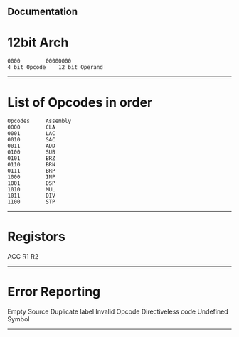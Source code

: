 ## Documentation

# 12bit Arch

	0000		00000000
	4 bit Opcode	12 bit Operand

----------------------------------------------

# List of Opcodes in order

	Opcodes 	Assembly
	0000		CLA
	0001		LAC
	0010		SAC
	0011		ADD
	0100		SUB
	0101		BRZ
	0110		BRN
	0111		BRP
	1000		INP
	1001		DSP
	1010		MUL
	1011		DIV
	1100		STP

----------------------------------------------

# Registors
ACC
R1
R2


----------------------------------------------

# Error Reporting

Empty Source
Duplicate label
Invalid Opcode
Directiveless code
Undefined Symbol

----------------------------------------------



